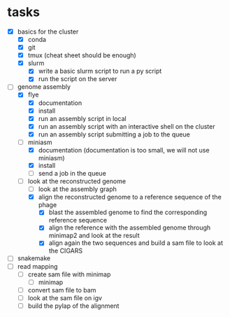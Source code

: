 # tasks
- [x] basics for the cluster
    - [x] conda
    - [x] git
    - [x] tmux (cheat sheet should be enough)
    - [x] slurm
        - [x] write a basic slurm script to run a py script
        - [x] run the script on the server
- [ ] genome assembly
    - [x] flye
        - [x] documentation
        - [x] install
        - [x] run an assembly script in local
        - [x] run an assembly script with an interactive shell on the cluster
        - [x] run an assembly script submitting a job to the queue
    - [ ] miniasm
        - [x] documentation (documentation is too small, we will not use miniasm)
        - [x] install
        - [ ] send a job in the queue
    - [ ] look at the reconstructed genome
        - [ ] look at the assembly graph
        - [x] align the reconstructed genome to a reference sequence of the phage
            - [x] blast the assembled genome to find the corresponding reference sequence
            - [x] align the reference with the assembled genome through minimap2 and look at the result
            - [x] align again the two sequences and build a sam file to look at the CIGARS
- [ ] snakemake
- [ ] read mapping
    - [ ] create sam file with minimap
        - [ ] minimap
    - [ ] convert sam file to bam
    - [ ] look at the sam file on igv
    - [ ] build the pylap of the alignment
